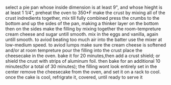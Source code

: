 select a pie pan whose inside dimension is at least 9", and whose hieght is at least 1 1/4", preheat the oven to 350*F
make the crust by mixing all of the crust indredients together, mix till fully combined
press the crumbs to the bottom and up the sides of the pan, making a thinker layer on the bottom then on the sides
make the filling by mixing together the room-tempreture cream cheese and sugar untill smooth. mix in the eggs and vanilla, again untill smooth. to aviod beating too much air into the batter use the mixer at low-medium speed. to aviod lumps make sure the cream cheese is softened and/or at room tempreture
pour the filling into the crust
place the cheesecake in the oven. bake it for 20 minutes,then add a crust shield; or shield the crust with strips of aluminum foil. then bake for an additional 10 minutes(for a total of 30 minutes); the filling wont look entirely set in the center
remove the cheesecake from the oven, and set it on a rack to cool. once the cake is cool, refrigrate it, covered, until ready to serve it
